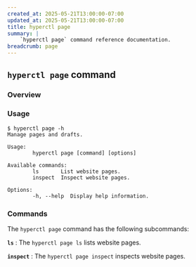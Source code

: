 ```yaml
---
created_at: 2025-05-21T13:00:00-07:00
updated_at: 2025-05-21T13:00:00-07:00
title: hyperctl page
summary: |
    `hyperctl page` command reference documentation.
breadcrumb: page
---
```


## `hyperctl page` command

<auto-toc selectors="h3,h4,h5,h6,dl dt"></auto-toc>

### Overview 



### Usage

```plaintext
$ hyperctl page -h
Manage pages and drafts.

Usage:
        hyperctl page [command] [options]

Available commands:
        ls       List website pages.
        inspect  Inspect website pages.

Options:
        -h, --help  Display help information.
```

### Commands

The `hyperctl page` command has the following subcommands:

**`ls`**
: The `hyperctl page ls` lists website pages.

  <learn-more ht-block href='./ls/'></learn-more>

**`inspect`**
: The `hyperctl page inspect` inspects website pages.

  <learn-more ht-block href='./inspect/'></learn-more>

<!-- Links -->
